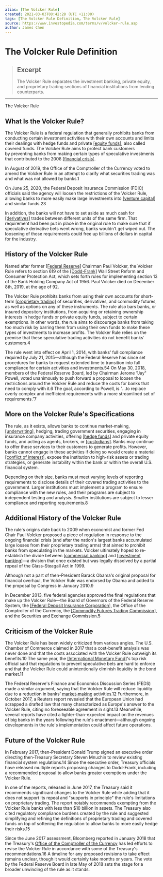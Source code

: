```yaml
---
alias: [The Volcker Rule]
created: 2021-03-03T00:42:28 (UTC +11:00)
tags: [The Volcker Rule Definition, The Volcker Rule]
source: https://www.investopedia.com/terms/v/volcker-rule.asp
author: James Chen
---
```


# The Volcker Rule Definition

> ## Excerpt
> The Volcker Rule separates the investment banking, private equity, and proprietary trading sections of financial institutions from lending counterparts.

---

The Volcker Rule
## What Is the Volcker Rule?

The Volcker Rule is a federal regulation that generally prohibits banks from conducting certain investment activities with their own accounts and limits their dealings with hedge funds and private [[equity funds]](https://www.investopedia.com/terms/e/equityfund.asp), also called covered funds. The Volcker Rule aims to protect bank customers by preventing banks from making certain types of speculative investments that contributed to the 2008 [[financial crisis]](https://www.investopedia.com/terms/f/financial-crisis.asp).

In August of 2019, the Office of the Comptroller of the Currency voted to amend the Volcker Rule in an attempt to clarify what securities trading was and what was not allowed by banks.1

On June 25, 2020, the Federal Deposit Insurance Commission (FDIC) officials said the agency will loosen the restrictions of the Volcker Rule, allowing banks to more easily make large investments into [[venture capital]](https://www.investopedia.com/terms/v/venturecapital.asp) and similar funds.23

In addition, the banks will not have to set aside as much cash for [[derivatives]](https://www.investopedia.com/terms/d/derivative.asp) trades between different units of the same firm. That requirement had been put in place in the original rule to make sure that if speculative derivative bets went wrong, banks wouldn't get wiped out. The loosening of those requirements could free up billions of dollars in capital for the industry.

## History of the Volcker Rule

Named after former [[Federal Reserve]](https://www.investopedia.com/terms/f/federalreservebank.asp) Chairman Paul Volcker, the Volcker Rule refers to section 619 of the [[Dodd-Frank]](https://www.investopedia.com/terms/d/dodd-frank-financial-regulatory-reform-bill.asp) Wall Street Reform and Consumer Protection Act, which sets forth rules for implementing section 13 of the Bank Holding Company Act of 1956. Paul Volcker died on December 8th, 2019, at the age of 92.

The Volcker Rule prohibits banks from using their own accounts for short-term [[proprietary trading]](https://www.investopedia.com/terms/p/proprietarytrading.asp) of securities, derivatives, and commodity futures, as well as options on any of these instruments. The rule also bars banks, or insured depository institutions, from acquiring or retaining ownership interests in hedge funds or private equity funds, subject to certain exemptions. In other words, the rule aims to discourage banks from taking too much risk by barring them from using their own funds to make these types of investments to increase profits. The Volcker Rule relies on the premise that these speculative trading activities do not benefit banks’ customers.4

The rule went into effect on April 1, 2014, with banks' full compliance required by July 21, 2015—although the Federal Reserve has since set procedures for banks to request extended time to transition into full compliance for certain activities and investments.54 On May 30, 2018, members of the Federal Reserve Board, led by Chairman Jerome "Jay" Powell, voted unanimously to push forward a proposal to loosen the restrictions around the Volcker Rule and reduce the costs for banks that need to comply with it.6 The goal, according to Powell, is "...to replace overly complex and inefficient requirements with a more streamlined set of requirements.”7

## More on the Volcker Rule's Specifications

The rule, as it exists, allows banks to continue market-making, [[underwriting]](https://www.investopedia.com/terms/u/underwriting.asp), hedging, trading government securities, engaging in insurance company activities, offering [[hedge funds]](https://www.investopedia.com/terms/h/hedgefund.asp) and private equity funds, and acting as agents, brokers, or [[custodians]](https://www.investopedia.com/terms/c/custodian.asp). Banks may continue to offer these services to their customers to generate profits. However, banks cannot engage in these activities if doing so would create a material [[conflict of interest]](https://www.investopedia.com/terms/c/conflict-of-interest.asp), expose the institution to high-risk assets or trading strategies, or generate instability within the bank or within the overall U.S. financial system.

Depending on their size, banks must meet varying levels of reporting requirements to disclose details of their covered trading activities to the government. Larger institutions must implement a program to ensure compliance with the new rules, and their programs are subject to independent testing and analysis. Smaller institutions are subject to lesser compliance and reporting requirements.8

## Additional History of the Volcker Rule

The rule's origins date back to 2009 when economist and former Fed Chair Paul Volcker proposed a piece of regulation in response to the ongoing financial crisis (and after the nation's largest banks accumulated large losses from their proprietary trading arms) that aimed to prohibit banks from speculating in the markets. Volcker ultimately hoped to re-establish the divide between [[commercial banking]](https://www.investopedia.com/terms/c/commercialbank.asp) and [[investment banking]](https://www.investopedia.com/terms/i/investment-banking.asp)—a division that once existed but was legally dissolved by a partial repeal of the Glass-Steagall Act in 1999.

Although not a part of then-President Barack Obama's original proposal for financial overhaul, the Volcker Rule was endorsed by Obama and added to the proposal by Congress in January 2010.9

In December 2013, five federal agencies approved the final regulations that make up the Volcker Rule—the Board of Governors of the Federal Reserve System, the [[Federal Deposit Insurance Corporation]](https://www.investopedia.com/terms/f/fdic.asp), the Office of the Comptroller of the Currency, the [[Commodity Futures Trading Commission]](https://www.investopedia.com/terms/c/cftc.asp), and the Securities and Exchange Commission.5

## Criticism of the Volcker Rule

The Volcker Rule has been widely criticized from various angles. The U.S. Chamber of Commerce claimed in 2017 that a cost-benefit analysis was never done and that the costs associated with the Volcker Rule outweigh its benefits.10 The same year, the [[International Monetary Fund]](https://www.investopedia.com/terms/i/imf.asp)'s top risk official said that regulations to prevent speculative bets are hard to enforce and that the Volcker Rule could unintentionally diminish liquidity in the bond market.11

The Federal Reserve's Finance and Economics Discussion Series (FEDS) made a similar argument, saying that the Volcker Rule will reduce liquidity due to a reduction in banks' [market-making](https://www.investopedia.com/terms/m/marketmaker.asp) activities.12 Furthermore, in October 2017, a Reuters report revealed that the European Union had scrapped a drafted law that many characterized as Europe's answer to the Volcker Rule, citing no foreseeable agreement in sight.13 Meanwhile, several reports have cited a lighter-than-expected impact on the revenues of big banks in the years following the rule's enactment—although ongoing developments in the rule's implementation could affect future operations.

## Future of the Volcker Rule

In February 2017, then-President Donald Trump signed an executive order directing then-Treasury Secretary Steven Mnuchin to review existing financial system regulations.14 Since the executive order, Treasury officials have released multiple reports proposing changes to Dodd-Frank, including a recommended proposal to allow banks greater exemptions under the Volcker Rule.

In one of the reports, released in June 2017, the Treasury said it recommends significant changes to the Volcker Rule while adding that it does not support its repeal and "supports in principle" the rule's limitations on proprietary trading. The report notably recommends exempting from the Volcker Rule banks with less than $10 billion in assets. The Treasury also cited regulatory compliance burdens created by the rule and suggested simplifying and refining the definitions of proprietary trading and covered funds on top of softening the regulation to allow banks to more easily hedge their risks.15

Since the June 2017 assessment, Bloomberg reported in January 2018 that the Treasury's [Office of the Comptroller of the Currency](https://www.investopedia.com/terms/o/office-comptroller-currency-occ.asp) has led efforts to revise the Volcker Rule in accordance with some of the Treasury's recommendations.16 A timeline for any proposed revisions to take effect remains unclear, though it would certainly take months or years. The vote by the Federal Reserve Board in late May of 2018 sets the stage for a broader unwinding of the rule as it stands.
